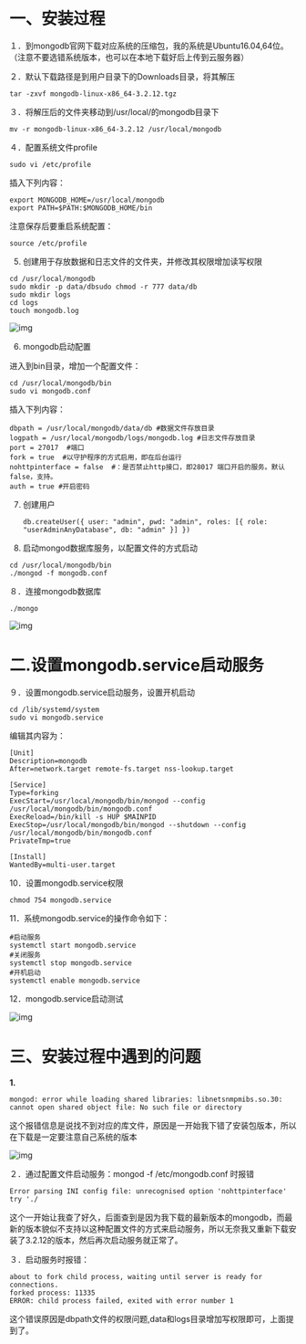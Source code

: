 # 

# **一、安装过程**

１．到mongodb官网下载对应系统的压缩包，我的系统是Ubuntu16.04,64位。（注意不要选错系统版本，也可以在本地下载好后上传到云服务器）

２．默认下载路径是到用户目录下的Downloads目录，将其解压

```
tar -zxvf mongodb-linux-x86_64-3.2.12.tgz
```

３．将解压后的文件夹移动到/usr/local/的mongodb目录下

```
mv -r mongodb-linux-x86_64-3.2.12 /usr/local/mongodb
```

４．配置系统文件profile

```
sudo vi /etc/profile
```

插入下列内容：

```
export MONGODB_HOME=/usr/local/mongodb  
export PATH=$PATH:$MONGODB_HOME/bin
```

注意保存后要重启系统配置：

```
source /etc/profile
```

5. 创建用于存放数据和日志文件的文件夹，并修改其权限增加读写权限



```
cd /usr/local/mongodb
sudo mkdir -p data/dbsudo chmod -r 777 data/db
sudo mkdir logs
cd logs
touch mongodb.log
```



![img](https://images2018.cnblogs.com/blog/1101099/201803/1101099-20180319233418015-953209930.png)

6. mongodb启动配置

进入到bin目录，增加一个配置文件：

```
cd /usr/local/mongodb/bin  
sudo vi mongodb.conf
```

插入下列内容：

```
dbpath = /usr/local/mongodb/data/db #数据文件存放目录  
logpath = /usr/local/mongodb/logs/mongodb.log #日志文件存放目录  
port = 27017  #端口  
fork = true  #以守护程序的方式启用，即在后台运行  
nohttpinterface = false  #：是否禁止http接口，即28017 端口开启的服务。默认false，支持。
auth = true #开启密码
```

7. 创建用户

   ```
   db.createUser({ user: "admin", pwd: "admin", roles: [{ role: "userAdminAnyDatabase", db: "admin" }] })
   ```

   

1.  启动mongod数据库服务，以配置文件的方式启动

```
cd /usr/local/mongodb/bin
./mongod -f mongodb.conf
```

８．连接mongodb数据库

```
./mongo
```

![img](https://images2018.cnblogs.com/blog/1101099/201803/1101099-20180319233505037-1320009908.png)



# 二.设置mongodb.service启动服务

９．设置mongodb.service启动服务，设置开机启动

```
cd /lib/systemd/system  
sudo vi mongodb.service 
```

编辑其内容为：

```
[Unit]  
Description=mongodb  
After=network.target remote-fs.target nss-lookup.target  
  
[Service]  
Type=forking  
ExecStart=/usr/local/mongodb/bin/mongod --config /usr/local/mongodb/bin/mongodb.conf  
ExecReload=/bin/kill -s HUP $MAINPID  
ExecStop=/usr/local/mongodb/bin/mongod --shutdown --config /usr/local/mongodb/bin/mongodb.conf  
PrivateTmp=true  
  
[Install]  
WantedBy=multi-user.target
```



10．设置mongodb.service权限

```
chmod 754 mongodb.service
```

11．系统mongodb.service的操作命令如下：



```
#启动服务  
systemctl start mongodb.service  
#关闭服务  
systemctl stop mongodb.service  
#开机启动  
systemctl enable mongodb.service 
```



12．mongodb.service启动测试

![img](https://images2018.cnblogs.com/blog/1101099/201803/1101099-20180319233548242-1156614625.png)

 

# 三、安装过程中遇到的问题

**1.**

```
mongod: error while loading shared libraries: libnetsnmpmibs.so.30: cannot open shared object file: No such file or directory
```

这个报错信息是说找不到对应的库文件，原因是一开始我下错了安装包版本，所以在下载是一定要注意自己系统的版本

![img](https://images2018.cnblogs.com/blog/1101099/201803/1101099-20180319234218626-1036575677.png)

２．通过配置文件启动服务：mongod -f /etc/mongodb.conf 时报错

```
Error parsing INI config file: unrecognised option 'nohttpinterface' try './
```

这个一开始让我查了好久，后面查到是因为我下载的最新版本的mongodb，而最新的版本貌似不支持以这种配置文件的方式来启动服务，所以无奈我又重新下载安装了3.2.12的版本，然后再次启动服务就正常了。

３．启动服务时报错：

```
about to fork child process, waiting until server is ready for connections.
forked process: 11335
ERROR: child process failed, exited with error number 1
```

这个错误原因是dbpath文件的权限问题,data和logs目录增加写权限即可，上面提到了。

 
